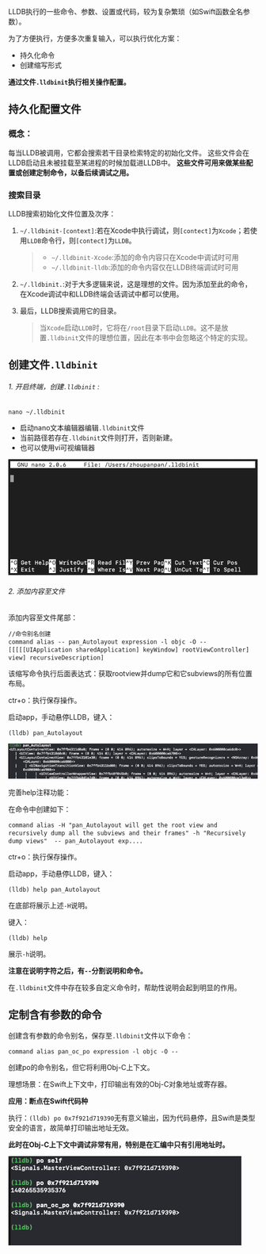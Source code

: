 LLDB执行的一些命令、参数、设置或代码，较为复杂繁琐（如Swift函数全名参数）。

为了方便执行，方便多次重复输入，可以执行优化方案：

* 持久化命令
* 创建缩写形式

**通过文件`.lldbinit`执行相关操作配置。**


## 持久化配置文件

### 概念：

每当LLDB被调用，它都会搜索若干目录检索特定的初始化文件。
这些文件会在LLDB启动且未被挂载至某进程的时候加载进LLDB中。
**这些文件可用来做某些配置或创建定制命令，以备后续调试之用。**

### 搜索目录

LLDB搜索初始化文件位置及次序：

1. `~/.lldbinit-[context]`:若在Xcode中执行调试，则`[contect]`为`Xcode`；若使用`LLDB`命令行，则`[contect]`为`LLDB`。

	> * `~/.lldbinit-Xcode`:添加的命令内容只在Xcode中调试时可用
	> * `~/.lldbinit-lldb`:添加的命令内容仅在LLDB终端调试时可用
	
2. `~/.lldbinit.`:对于大多逻辑来说，这是理想的文件。因为添加至此的命令，在Xcode调试中和LLDB终端会话调试中都可以使用。
	
	
3. 最后，LLDB搜索调用它的目录。

	> 当`Xcode`启动`LLDB`时，它将在`/root`目录下启动`LLDB`。这不是放置`.lldbinit`文件的理想位置，因此在本书中会忽略这个特定的实现。
	

## 创建文件`.lldbinit`

###### 1. 开启终端，创建`.lldbinit`	:

```
nano ~/.lldbinit
```

* 启动nano文本编辑器编辑`.lldbinit`文件
* 当前路径若存在`.lldbinit`文件则打开，否则新建。
* 也可以使用vi可视编辑器

![img](imgs/8/000.png)



###### 2. 添加内容至文件

添加内容至文件尾部：


```
//命令别名创建
command alias -- pan_Autolayout expression -l objc -O --
[[[[[UIApplication sharedApplication] keyWindow] rootViewController]
view] recursiveDescription]
```
	
该缩写命令执行后面表达式：获取rootview并dump它和它subviews的所有位置布局。

ctr+o：执行保存操作。

启动app，手动悬停LLDB，键入：

```
(lldb) pan_Autolayout
```
	
![img](imgs/8/001.png)

完善help注释功能：

在命令中创建如下：

```
command alias -H "pan_Autolayout will get the root view and recursively dump all the subviews and their frames" -h "Recursively dump views"  -- pan_Autolayout exp....

```
	
ctr+o：执行保存操作。

	
启动app，手动悬停LLDB，键入：

```
(lldb) help pan_Autolayout
```

在底部将展示上述`-H`说明。

键入：

```
(lldb) help
```
展示`-h`说明。

**注意在说明字符之后，有`--`分割说明和命令。**

在`.lldbinit`文件中存在较多自定义命令时，帮助性说明会起到明显的作用。


## 定制含有参数的命令


创建含有参数的命令别名，保存至`.lldbinit`文件以下命令：

```
command alias pan_oc_po expression -l objc -O --
```

创建po的命令别名，但它将利用Obj-C上下文。

理想场景：在Swift上下文中，打印输出有效的Obj-C对象地址或寄存器。


**应用：断点在Swift代码种**

执行：``(lldb) po 0x7f921d719390``无有意义输出，因为代码悬停，且Swift是类型安全的语言，故简单打印输出地址无效。

**此时在Obj-C上下文中调试非常有用，特别是在汇编中只有引用地址时。**


![img](imgs/8/002.png)
	
	
	
	
	
	
	
	
	
	
	
	
	
	
	
	
	
	
	
	
	
	
	
	
	
	
	
	
	
	
	
	
	
	
	
	
	
	
	
	
	
	
	
	